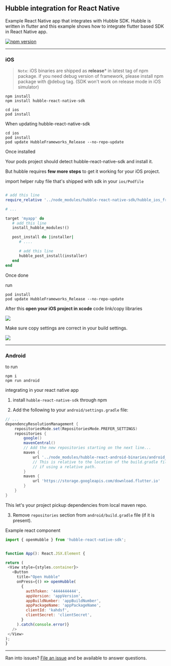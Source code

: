 ##  Hubble integration for React Native
Example React Native app that integrates with Hubble SDK. Hubble is written in flutter and this example shows how to integrate flutter based SDK in React Native app.

[![npm version](https://badge.fury.io/js/hubble-react-native-sdk.svg)](https://badge.fury.io/js/hubble-react-native-sdk)

---

### iOS

> `Note`:  iOS binaries are shipped as **release*** in latest tag of npm package. if you need debug version of framework, please install npm package with @debug tag. (SDK won't work on release mode in iOS simulator)

```
npm install
npm install hubble-react-native-sdk

cd ios
pod install

```

When updating hubble-react-native-sdk
```
cd ios
pod install
pod update HubbleFrameworks_Release --no-repo-update
```

Once installed

Your pods project should detect hubble-react-native-sdk and install it.

But hubble requires **few more steps** to get it working for your iOS project.

import helper ruby file that's shipped with sdk in your `ios/Podfile`

```ruby

# add this line
require_relative '../node_modules/hubble-react-native-sdk/hubble_ios_frameworks/hubble_import_helper'

# ...

target 'myapp' do
   # add this line
   install_hubble_modules!()

   post_install do |installer|
      # ....

      # add this line
      hubble_post_install(installer)
   end
end

```

Once done 

run
```
pod install
pod update HubbleFrameworks_Release --no-repo-update
```



After this **open your iOS project in xcode** code link/copy libraries

<image src="docs/linking.png">

Make sure copy settings are correct in your build settings.

<image src="docs/framework_copy.png">

--------------

### Android
to run
```
npm i 
npm run android

```

integrating in your react native app

1.  install `hubble-react-native-sdk` through npm



2. Add the following to your `android/settings.gradle` file:

```gradle
// ...
dependencyResolutionManagement {
    repositoriesMode.set(RepositoriesMode.PREFER_SETTINGS)
    repositories {
        google()
        mavenCentral()
        // Add the new repositories starting on the next line...
        maven {
            url '../node_modules/hubble-react-android-binaries/android_libs/repo'
            // This is relative to the location of the build.gradle file
            // if using a relative path.
        }
        maven {
            url 'https://storage.googleapis.com/download.flutter.io'
        }
    }
}
```
This let's your project pickup dependencies from local maven repo.


3. Remove `repositories` section from `android/build.gradle` file (if it is present).



Example react component
   
   ```javascript
   import { openHubble } from 'hubble-react-native-sdk';


function App(): React.JSX.Element {

  return (
    <View style={styles.container}>
      <Button
        title="Open Hubble"
        onPress={() => openHubble(
          {
            authToken: '4444444444',
            appVersion: 'appVersion',
            appBuildNumber: 'appBuildNumber',
            appPackageName: 'appPackageName',
            clientId: 'kahdsf',
            clientSecret: 'clientSecret',
          }
        ).catch(console.error)}
      />
    </View>
  );
}
```
---

Ran into issues? [File an issue](https://github.com/mygullak/hubble-react-native-example/issues/new) and be available to answer questions. 
